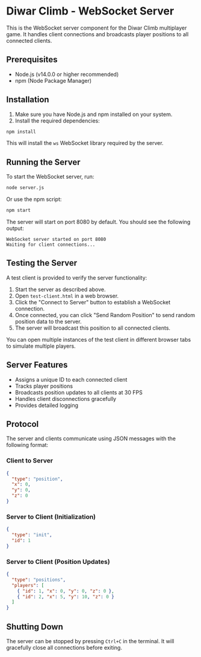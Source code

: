 # Diwar Climb - WebSocket Server

This is the WebSocket server component for the Diwar Climb multiplayer game. It handles client connections and broadcasts player positions to all connected clients.

## Prerequisites

- Node.js (v14.0.0 or higher recommended)
- npm (Node Package Manager)

## Installation

1. Make sure you have Node.js and npm installed on your system.
2. Install the required dependencies:

```bash
npm install
```

This will install the `ws` WebSocket library required by the server.

## Running the Server

To start the WebSocket server, run:

```bash
node server.js
```

Or use the npm script:

```bash
npm start
```

The server will start on port 8080 by default. You should see the following output:

```
WebSocket server started on port 8080
Waiting for client connections...
```

## Testing the Server

A test client is provided to verify the server functionality:

1. Start the server as described above.
2. Open `test-client.html` in a web browser.
3. Click the "Connect to Server" button to establish a WebSocket connection.
4. Once connected, you can click "Send Random Position" to send random position data to the server.
5. The server will broadcast this position to all connected clients.

You can open multiple instances of the test client in different browser tabs to simulate multiple players.

## Server Features

- Assigns a unique ID to each connected client
- Tracks player positions
- Broadcasts position updates to all clients at 30 FPS
- Handles client disconnections gracefully
- Provides detailed logging

## Protocol

The server and clients communicate using JSON messages with the following format:

### Client to Server

```json
{
  "type": "position",
  "x": 0,
  "y": 0,
  "z": 0
}
```

### Server to Client (Initialization)

```json
{
  "type": "init",
  "id": 1
}
```

### Server to Client (Position Updates)

```json
{
  "type": "positions",
  "players": [
    { "id": 1, "x": 0, "y": 0, "z": 0 },
    { "id": 2, "x": 5, "y": 10, "z": 0 }
  ]
}
```

## Shutting Down

The server can be stopped by pressing `Ctrl+C` in the terminal. It will gracefully close all connections before exiting. 